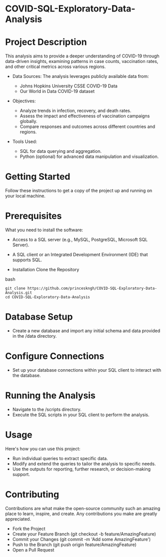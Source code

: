 # COVID-SQL-Exploratory-Data-Analysis

# Project Description
This analysis aims to provide a deeper understanding of COVID-19 through data-driven insights, examining patterns in case counts, vaccination rates, and other critical metrics across various regions.

* Data Sources: The analysis leverages publicly available data from:

  * Johns Hopkins University CSSE COVID-19 Data
  * Our World in Data COVID-19 dataset
  
* Objectives:

  * Analyze trends in infection, recovery, and death rates.
  * Assess the impact and effectiveness of vaccination campaigns globally.
  * Compare responses and outcomes across different countries and regions.
 
* Tools Used:

  * SQL for data querying and aggregation.
  * Python (optional) for advanced data manipulation and visualization.

# Getting Started
Follow these instructions to get a copy of the project up and running on your local machine.

# Prerequisites
What you need to install the software:

* Access to a SQL server (e.g., MySQL, PostgreSQL, Microsoft SQL Server).
* A SQL client or an Integrated Development Environment (IDE) that supports SQL.

* Installation
Clone the Repository

bash
```
git clone https://github.com/princeskngh/COVID-SQL-Exploratory-Data-Analysis.git
cd COVID-SQL-Exploratory-Data-Analysis
```

# Database Setup

* Create a new database and import any initial schema and data provided in the /data directory.

# Configure Connections

* Set up your database connections within your SQL client to interact with the database.

# Running the Analysis
* Navigate to the /scripts directory.
* Execute the SQL scripts in your SQL client to perform the analysis.

# Usage
Here's how you can use this project:

* Run individual queries to extract specific data.
* Modify and extend the queries to tailor the analysis to specific needs.
* Use the outputs for reporting, further research, or decision-making support.

# Contributing
Contributions are what make the open-source community such an amazing place to learn, inspire, and create. Any contributions you make are greatly appreciated.

* Fork the Project
* Create your Feature Branch (git checkout -b feature/AmazingFeature)
* Commit your Changes (git commit -m 'Add some AmazingFeature')
* Push to the Branch (git push origin feature/AmazingFeature)
* Open a Pull Request

